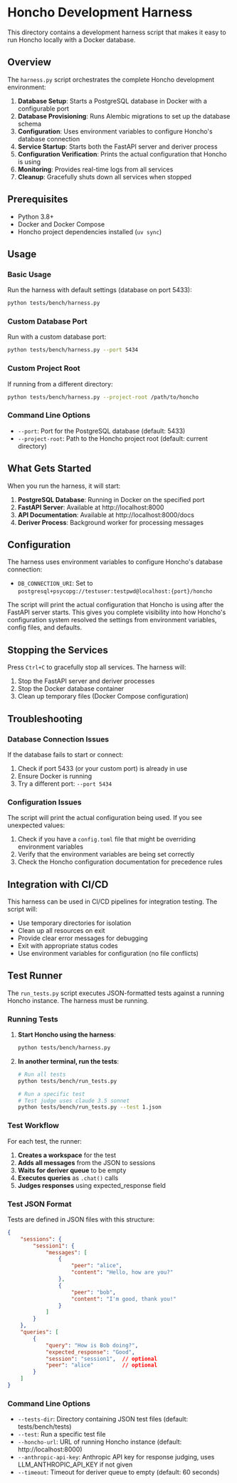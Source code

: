 # Honcho Development Harness

This directory contains a development harness script that makes it easy to run Honcho locally with a Docker database.

## Overview

The `harness.py` script orchestrates the complete Honcho development environment:

1. **Database Setup**: Starts a PostgreSQL database in Docker with a configurable port
2. **Database Provisioning**: Runs Alembic migrations to set up the database schema
3. **Configuration**: Uses environment variables to configure Honcho's database connection
4. **Service Startup**: Starts both the FastAPI server and deriver process
5. **Configuration Verification**: Prints the actual configuration that Honcho is using
6. **Monitoring**: Provides real-time logs from all services
7. **Cleanup**: Gracefully shuts down all services when stopped

## Prerequisites

- Python 3.8+
- Docker and Docker Compose
- Honcho project dependencies installed (`uv sync`)

## Usage

### Basic Usage

Run the harness with default settings (database on port 5433):

```bash
python tests/bench/harness.py
```

### Custom Database Port

Run with a custom database port:

```bash
python tests/bench/harness.py --port 5434
```

### Custom Project Root

If running from a different directory:

```bash
python tests/bench/harness.py --project-root /path/to/honcho
```

### Command Line Options

- `--port`: Port for the PostgreSQL database (default: 5433)
- `--project-root`: Path to the Honcho project root (default: current directory)

## What Gets Started

When you run the harness, it will start:

1. **PostgreSQL Database**: Running in Docker on the specified port
2. **FastAPI Server**: Available at http://localhost:8000
3. **API Documentation**: Available at http://localhost:8000/docs
4. **Deriver Process**: Background worker for processing messages

## Configuration

The harness uses environment variables to configure Honcho's database connection:

- `DB_CONNECTION_URI`: Set to `postgresql+psycopg://testuser:testpwd@localhost:{port}/honcho`

The script will print the actual configuration that Honcho is using after the FastAPI server starts. This gives you complete visibility into how Honcho's configuration system resolved the settings from environment variables, config files, and defaults.

## Stopping the Services

Press `Ctrl+C` to gracefully stop all services. The harness will:

1. Stop the FastAPI server and deriver processes
2. Stop the Docker database container
3. Clean up temporary files (Docker Compose configuration)

## Troubleshooting

### Database Connection Issues

If the database fails to start or connect:

1. Check if port 5433 (or your custom port) is already in use
2. Ensure Docker is running
3. Try a different port: `--port 5434`

### Configuration Issues

The script will print the actual configuration being used. If you see unexpected values:

1. Check if you have a `config.toml` file that might be overriding environment variables
2. Verify that the environment variables are being set correctly
3. Check the Honcho configuration documentation for precedence rules

## Integration with CI/CD

This harness can be used in CI/CD pipelines for integration testing. The script will:

- Use temporary directories for isolation
- Clean up all resources on exit
- Provide clear error messages for debugging
- Exit with appropriate status codes
- Use environment variables for configuration (no file conflicts)

## Test Runner

The `run_tests.py` script executes JSON-formatted tests against a running Honcho instance. The harness must be running.

### Running Tests

1. **Start Honcho using the harness**:
   ```bash
   python tests/bench/harness.py
   ```

2. **In another terminal, run the tests**:
   ```bash
   # Run all tests
   python tests/bench/run_tests.py
   
   # Run a specific test
   # Test judge uses claude 3.5 sonnet
   python tests/bench/run_tests.py --test 1.json
   ```

### Test Workflow

For each test, the runner:

1. **Creates a workspace** for the test
2. **Adds all messages** from the JSON to sessions
3. **Waits for deriver queue** to be empty
4. **Executes queries** as `.chat()` calls
5. **Judges responses** using expected_response field

### Test JSON Format

Tests are defined in JSON files with this structure:

```json
{
    "sessions": {
        "session1": {
            "messages": [
                {
                    "peer": "alice",
                    "content": "Hello, how are you?"
                },
                {
                    "peer": "bob", 
                    "content": "I'm good, thank you!"
                }
            ]
        }
    },
    "queries": [
        {
            "query": "How is Bob doing?",
            "expected_response": "Good",
            "session": "session1",  // optional
            "peer": "alice"         // optional
        }
    ]
}
```

### Command Line Options

- `--tests-dir`: Directory containing JSON test files (default: tests/bench/tests)
- `--test`: Run a specific test file
- `--honcho-url`: URL of running Honcho instance (default: http://localhost:8000)
- `--anthropic-api-key`: Anthropic API key for response judging, uses LLM_ANTHROPIC_API_KEY if not given
- `--timeout`: Timeout for deriver queue to empty (default: 60 seconds)